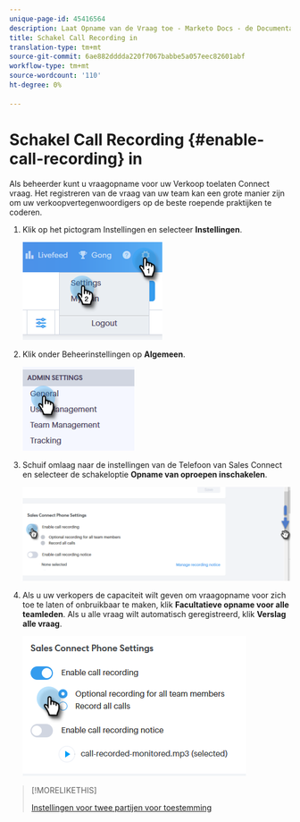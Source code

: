 ```yaml
---
unique-page-id: 45416564
description: Laat Opname van de Vraag toe - Marketo Docs - de Documentatie van het Product
title: Schakel Call Recording in
translation-type: tm+mt
source-git-commit: 6ae882dddda220f7067babbe5a057eec82601abf
workflow-type: tm+mt
source-wordcount: '110'
ht-degree: 0%

---
```



# Schakel Call Recording {#enable-call-recording} in

Als beheerder kunt u vraagopname voor uw Verkoop toelaten Connect vraag. Het registreren van de vraag van uw team kan een grote manier zijn om uw verkoopvertegenwoordigers op de beste roepende praktijken te coderen.

1. Klik op het pictogram Instellingen en selecteer **Instellingen**.

   ![](assets/one.png)

1. Klik onder Beheerinstellingen op **Algemeen**.

   ![](assets/two.png)

1. Schuif omlaag naar de instellingen van de Telefoon van Sales Connect en selecteer de schakeloptie **Opname van oproepen inschakelen**.

   ![](assets/three.png)

1. Als u uw verkopers de capaciteit wilt geven om vraagopname voor zich toe te laten of onbruikbaar te maken, klik **Facultatieve opname voor alle teamleden**. Als u alle vraag wilt automatisch geregistreerd, klik **Verslag alle vraag**.

   ![](assets/four.png)

>[!MORELIKETHIS]
>
>[Instellingen voor twee partijen voor toestemming](/help/marketo/product-docs/marketo-sales-connect/phone/two-party-consent-settings.md)

